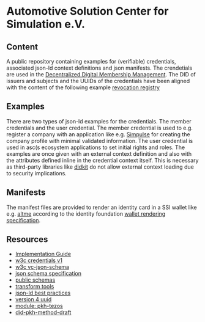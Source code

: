 # Automotive Solution Center for Simulation e.V.

## Content
A public repository containing examples for (verifiable) credentials, associated json-ld context definitions and json manifests. The crendetials are used in the [Decentralized Digital Membership Management](https://ascs.digital).
The DID of issuers and subjects and the UUIDs of the credentials have been aligned with the content of the following example [revocation registry](https://better-call.dev/ghostnet/KT1PZFXebyGvRFG8enbuVL9nrvTi4krYqeKt/storage.)

## Examples
There are two types of json-ld examples for the credentials. The member credentials and the user credential. The member credential is used to e.g. register a company with an application like e.g. [Simpulse](https://simpulse.de) for creating the company profile with minimal validated information. The user credential is used in asc(s ecosystem applications to set initial rights and roles.
The examples are once given with an external context definition and also with the attributes defined inline in the credential context itself. This is necessary as third-party libraries like [didkit](https://github.com/spruceid/didkit) do not allow external context loading due to security implications.

## Manifests
The manifest files are provided to render an identity card in a SSI wallet like e.g. [altme](https://altme.io) according to the identity foundation [wallet rendering specification](https://identity.foundation/wallet-rendering/).

## Resources

* [Implementation Guide](https://www.w3.org/TR/vc-imp-guide/#creating-new-credential-types)
* [w3c credentials v1](https://www.w3.org/2018/credentials/v1)
* [w3c vc-json-schema](https://w3c.github.io/vc-json-schema/)
* [json schema specification](https://json-schema.org/specification)
* [public schemas](https://schema.org/)
* [transform tools](https://transform.tools/)
* [json-ld best practices](https://w3c.github.io/json-ld-bp/?specStatus=ED)
* [version 4 uuid](https://www.uuidgenerator.net/version4)
* [module: pkh-tezos](https://did.js.org/docs/api/modules/pkh_tezos/)
* [did-pkh-method-draft](https://github.com/w3c-ccg/did-pkh/blob/main/did-pkh-method-draft.md)
